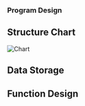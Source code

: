 ### Program Design
## Structure Chart
![Chart](https://github.com/lukehami55/CSC-250---Programming-Assingment-1/blob/main/Structure-Chart.png?raw=true)

## Data Storage

## Function Design
